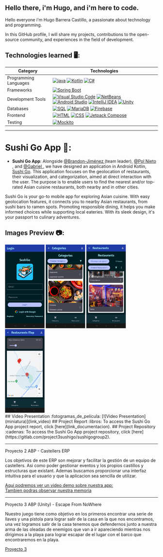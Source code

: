 ## Hello there, i'm Hugo, and i'm here to code.

Hello everyone i'm Hugo Barrera Castillo, a passionate about technology and programming.

In this GitHub profile, I will share my projects, contributions to the open-source community, and experiences in the field of development.
## Technologies learned 🖥️:
| Category               | Technologies                                                                                               |
|------------------------|-------------------------------------------------------------------------------------------------------------|
| Programming Languages  | [![java](https://img.shields.io/badge/Java-ED8B00?style=for-the-badge&logo=java&logoColor=white)](https://www.java.com/) [![Kotlin](https://img.shields.io/badge/Kotlin-0095D5?style=for-the-badge&logo=kotlin&logoColor=white)](https://kotlinlang.org/) [![C#](https://img.shields.io/badge/CSharp-9BFFDA?style=for-the-badge)](https://www.c-sharpcorner.com/) |
| Frameworks             | [![Spring Boot](https://img.shields.io/badge/Spring_Boot-6DB33F?style=for-the-badge&logo=spring&logoColor=white)](https://spring.io/projects/spring-boot) |
| Development Tools      | [![Visual Studio Code](https://img.shields.io/badge/Visual_Studio_Code-007ACC?style=for-the-badge&logo=visual-studio-code&logoColor=white)](https://code.visualstudio.com/) [![NetBeans](https://img.shields.io/badge/NetBeans-1B6AC6?style=for-the-badge&logo=apache-netbeans-ide&logoColor=white)](https://netbeans.apache.org/) [![Android Studio](https://img.shields.io/badge/Android_Studio-3DDC84?style=for-the-badge&logo=android-studio&logoColor=white)](https://developer.android.com/studio) [![IntelliJ IDEA](https://img.shields.io/badge/IntelliJ_IDEA-000000?style=for-the-badge&logo=intellij-idea&logoColor=white)](https://www.jetbrains.com/idea/) [![Unity](https://img.shields.io/badge/Unity-A44888?style=for-the-badge)](https://unity.com/) |
| Databases              | [![SQL](https://img.shields.io/badge/SQL-4479A1?style=for-the-badge&logo=postgresql&logoColor=white)](#) [![MariaDB](https://img.shields.io/badge/MariaDB-003545?style=for-the-badge&logo=mariadb&logoColor=white)](#) [![Firebase](https://img.shields.io/badge/Firebase-FFCA28?style=for-the-badge&logo=firebase&logoColor=white)](https://firebase.google.com/) |
| Frontend               | [![HTML](https://img.shields.io/badge/HTML5-E34F26?style=for-the-badge&logo=html5&logoColor=white)](#) [![CSS](https://img.shields.io/badge/CSS3-1572B6?style=for-the-badge&logo=css3&logoColor=white)](#) [![Jetpack Compose](https://img.shields.io/badge/Jetpack_Compose-6200EE?style=for-the-badge&logo=android&logoColor=white)](https://developer.android.com/jetpack/compose) |
| Testing                | [![Mockito](https://img.shields.io/badge/Mockito-DB8720?style=for-the-badge&logo=mockito&logoColor=white)](#) | 

______________________________________________________________________________________________________________________________________________

# Sushi Go App 🍣:

- **Sushi Go App**: Alongside [
@Brandon-Jiménez
](https://github.com/BrandonJimenez23) (team leader), [
@Pol Nieto
](https://github.com/PolNie/), and [
@Gabriel
](https://github.com/GabrielCadafalch), we have designed an application in Android Kotlin, [Sushi Go](https://github.com/PolNie/Sushi-Go-App). This application focuses on the geolocation of restaurants, their visualization, and categorization, aimed at direct interaction with the user. The purpose is to enable users to find the nearest and/or top-rated Asian cuisine restaurants, both nearby and in other cities.

Sushi Go is your go-to mobile app for exploring Asian cuisine. With easy geolocation features, it connects you to nearby Asian restaurants, from sushi bars to ramen spots. Promoting responsible dining, it helps you make informed choices while supporting local eateries. With its sleek design, it's your passport to culinary adventures.
## Images Preview 📷:
<div>
    <div>
        <img src="https://github.com/PolNie/Sushi-Go-App/blob/main/img/image1.jpg" height="275">
        <img src="https://github.com/PolNie/Sushi-Go-App/blob/main/img/image2.jpg" height="275">
        <img src="https://github.com/PolNie/Sushi-Go-App/blob/main/img/image3.jpg" height="275">
        <img src="https://github.com/PolNie/Sushi-Go-App/blob/main/img/image4.jpg" height="275">
    </div>
</div>
## Video Presentation :fotogramas_de_película:
[![Video Presentation](miniatura)](link_video)
## Project Report :libros:
To access the Sushi Go App project report, click [here](link_documentacion).
## Project Repository :cadenas:
To access the Sushi Go App project repository, click [here](https://gitlab.com/project3sushigo/sushigogroup2).

______________________________________________________________________________________________________________________________________________


Proyecto 2 ABP - Castellers ERP

Los objetivos de este ERP son mejorar y facilitar la gestión de un equipo de castellers. 
Asi como poder gestionar eventos y los propios castillos y estructuras que existant.
Ademas buscamos proporcionar una interfaz intuitiva para el usuario y que la aplicacion sea sencilla de utilizar.


<a href="https://drive.google.com/file/d/1cNY_HI8xKVS8XI7n8GexHc6Npf8dete8/view?usp=sharing"> Aqui podremos ver un video demo sobre nuestra app: </a>
<br>
<a href="https://docs.google.com/document/d/1PQuhxXSdsHsMi8OAKjBudeDZp3Qs2tBlRkqrEIdJDJY/edit?usp=sharing"> Tambien podras observar nuestra memoria </a>

______________________________________________________________________________________________________________________________________________

Proyecto 3 ABP (Unity) - Escape From NoWhere

Nuestro juego tiene como objetivo en los primeros encontrar una serie de llaves y una pistola para lograr salir de la casa en la que nos encontramos, una vez logramos salir de la casa tenemos que defendernos junto a nuestra arma de las oleadas de enemigos que van a ir apareciendo mientras nos dirigimos a la playa para lograr escapar de el lugar con el barco que encontraremos en la playa.

<a href="https://drive.google.com/drive/folders/1Gj2xnf9ykWTUuAXD6Lqi5sJXge_CYIva"> Proyecto 3</a>

<!--
**FirerKraken/FirerKraken** is a ✨ _special_ ✨ repository because its `README.md` (this file) appears on your GitHub profile.

Here are some ideas to get you started:

- 🔭 I’m currently working on ...
- 🌱 I’m currently learning ...
- 👯 I’m looking to collaborate on ...
- 🤔 I’m looking for help with ...
- 💬 Ask me about ...
- 📫 How to reach me: ...
- 😄 Pronouns: ...
- ⚡ Fun fact: ...
-->
